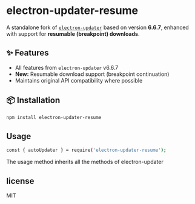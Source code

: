 # electron-updater-resume

A standalone fork of [`electron-updater`](https://www.npmjs.com/package/electron-updater) based on version **6.6.7**, enhanced with support for **resumable (breakpoint) downloads**.

## ✨ Features
- All features from `electron-updater` v6.6.7
- **New:** Resumable download support (breakpoint continuation)
- Maintains original API compatibility where possible

## 📦 Installation
```bash
npm install electron-updater-resume
```

## Usage
```bash
const { autoUpdater } = require('electron-updater-resume');
```
The usage method inherits all the methods of electron-updater

## license
MIT

